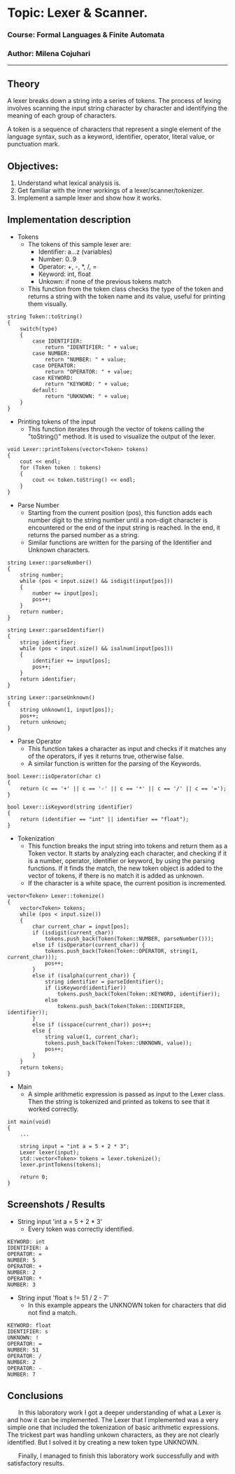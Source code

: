 # Topic: Lexer & Scanner.

### Course: Formal Languages & Finite Automata
### Author: Milena Cojuhari

----

## Theory

A lexer breaks down a string into a series of tokens. The process of lexing involves scanning the input string character by character and identifying the meaning of each group of characters. 

A token is a sequence of characters that represent a single element of the language syntax, such as a keyword, identifier, operator, literal value, or punctuation mark.


## Objectives:

1. Understand what lexical analysis is.
2. Get familiar with the inner workings of a lexer/scanner/tokenizer.
3. Implement a sample lexer and show how it works.


## Implementation description

* Tokens
    * The tokens of this sample lexer are:
        * Identifier: a...z (variables)
        * Number: 0..9
        * Operator: +, -, *, /, =
        * Keyword: int, float
        * Unkown: if none of the previous tokens match
    * This function from the token class checks the type of the token and returns a string with the token name and its value, useful for printing them visually.

```
string Token::toString() 
{
    switch(type) 
    {
        case IDENTIFIER:
            return "IDENTIFIER: " + value;
        case NUMBER:
            return "NUMBER: " + value;
        case OPERATOR:
            return "OPERATOR: " + value;
        case KEYWORD:
            return "KEYWORD: " + value;
        default:
            return "UNKNOWN: " + value;
    }
}
```

* Printing tokens of the input
    * This function iterates through the vector of tokens calling the "toString()" method. It is used to visualize the output of the lexer.

```
void Lexer::printTokens(vector<Token> tokens)
{
    cout << endl;
    for (Token token : tokens) 
    {
        cout << token.toString() << endl;
    }
}
```

* Parse Number
    * Starting from the current position (pos), this function adds each number digit to the string number until a non-digit character is encountered or the end of the input string is reached. In the end, it returns the parsed number as a string.
    * Similar functions are written for the parsing of the Identifier and Unknown characters.

```
string Lexer::parseNumber() 
{
    string number;
    while (pos < input.size() && isdigit(input[pos])) 
    {
        number += input[pos];
        pos++;
    }
    return number;
}
```
```
string Lexer::parseIdentifier() 
{
    string identifier;
    while (pos < input.size() && isalnum(input[pos])) 
    {
        identifier += input[pos];
        pos++;
    }
    return identifier;
}
```
```
string Lexer::parseUnknown() 
{
    string unknown(1, input[pos]);
    pos++;
    return unknown;
}
```

* Parse Operator 
    * This function takes a character as input and checks if it matches any of the operators, if yes it returns true, otherwise false.
    * A similar function is written for the parsing of the Keywords.

```
bool Lexer::isOperator(char c) 
{
    return (c == '+' || c == '-' || c == '*' || c == '/' || c == '=');
}
```
```
bool Lexer::isKeyword(string identifier) 
{
    return (identifier == "int" || identifier == "float");
}
```


* Tokenization
    * This function breaks the input string into tokens and return them as a Token vector. It starts by analyzing each character, and checking if it is a number, operator, identifier or keyword, by using the parsing functions. If it finds the match, the new token object is added to the vector of tokens, if there is no match it is added as unknown.
    * If the character is a white space, the current position is incremented.

```
vector<Token> Lexer::tokenize() 
{
    vector<Token> tokens;
    while (pos < input.size()) 
    {
        char current_char = input[pos];
        if (isdigit(current_char)) 
            tokens.push_back(Token(Token::NUMBER, parseNumber()));
        else if (isOperator(current_char)) {
            tokens.push_back(Token(Token::OPERATOR, string(1, current_char)));
            pos++;
        } 
        else if (isalpha(current_char)) {
            string identifier = parseIdentifier();
            if (isKeyword(identifier)) 
                tokens.push_back(Token(Token::KEYWORD, identifier));
            else 
                tokens.push_back(Token(Token::IDENTIFIER, identifier));
        } 
        else if (isspace(current_char)) pos++;
        else {
            string value(1, current_char);
            tokens.push_back(Token(Token::UNKNOWN, value));
            pos++;
        }
    }
    return tokens;
}
```

* Main
    * A simple arithmetic expression is passed as input to the Lexer class. Then the string is tokenized and printed as tokens to see that it worked correctly.

```
int main(void)
{
    ...

    string input = "int a = 5 + 2 * 3";
    Lexer lexer(input);
    std::vector<Token> tokens = lexer.tokenize();
    lexer.printTokens(tokens);

    return 0;
}
```


## Screenshots / Results

* String input 'int a = 5 + 2 * 3'
    * Every token was correctly identified.

```
KEYWORD: int
IDENTIFIER: a
OPERATOR: =
NUMBER: 5
OPERATOR: +
NUMBER: 2
OPERATOR: *
NUMBER: 3
```

* String input 'float s != 51 / 2 - 7'
    * In this example appears the UNKNOWN token for characters that did not find a match.

```
KEYWORD: float
IDENTIFIER: s
UNKNOWN: !
OPERATOR: =
NUMBER: 51
OPERATOR: /
NUMBER: 2
OPERATOR: -
NUMBER: 7
```


## Conclusions

&ensp;&ensp;&ensp; In this laboratory work I got a deeper understanding of what a Lexer is and how it can be implemented. The Lexer that I implemented was a very simple one that included the tokenization of basic arithmetic expressions. The trickest part was handling unkown characters, as they are not clearly identified. But I solved it by creating a new token type UNKNOWN. 

&ensp;&ensp;&ensp; Finally, I managed to finish this laboratory work successfully and with satisfactory results.
